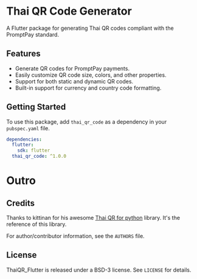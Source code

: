 <!--
This README describes the package. If you publish this package to pub.dev,
this README's contents appear on the landing page for your package.

For information about how to write a good package README, see the guide for
[writing package pages](https://dart.dev/guides/libraries/writing-package-pages).

For general information about developing packages, see the Dart guide for
[creating packages](https://dart.dev/guides/libraries/create-library-packages)
and the Flutter guide for
[developing packages and plugins](https://flutter.dev/developing-packages).
-->

# Thai QR Code Generator

A Flutter package for generating Thai QR codes compliant with the PromptPay standard.

## Features

- Generate QR codes for PromptPay payments.
- Easily customize QR code size, colors, and other properties.
- Support for both static and dynamic QR codes.
- Built-in support for currency and country code formatting.

## Getting Started

To use this package, add `thai_qr_code` as a dependency in your `pubspec.yaml` file.

```yaml
dependencies:
  flutter:
    sdk: flutter
  thai_qr_code: ^1.0.0
```

# Outro
## Credits
Thanks to kittinan for his awesome [Thai QR for python](https://github.com/kittinan/thai-qr-payment) library. It's the reference of this library.

For author/contributor information, see the `AUTHORS` file.

## License

ThaiQR_Flutter is released under a BSD-3 license. See `LICENSE` for details.
